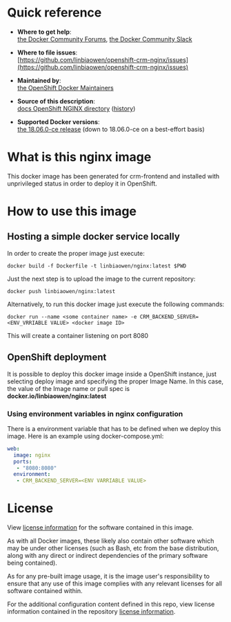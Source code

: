 # Quick reference

-	**Where to get help**:  
	[the Docker Community Forums](https://forums.docker.com/), [the Docker Community Slack](https://blog.docker.com/2016/11/introducing-docker-community-directory-docker-community-slack/)

-	**Where to file issues**:  
	[https://github.com/linbiaowen/openshift-crm-nginx/issues](https://github.com/linbiaowen/openshift-crm-nginx/issues)

-	**Maintained by**:  
	[the OpenShift Docker Maintainers](https://github.com/linbiaowen/openshift-crm-nginx)

-	**Source of this description**:  
	[docs OpenShift NGINX directory](https://github.com/linbiaowen/openshift-crm-nginx/blob/master/doc) ([history](https://github.com/linbiaowen/openshift-crm-nginx/commits/master/doc))

-	**Supported Docker versions**:  
	[the 18.06.0-ce release](https://github.com/docker/docker-ce/releases/tag/v18.06.0-ce) 
	(down to 18.06.0-ce on a best-effort basis)

# What is this nginx image

This docker image has been generated for crm-frontend
and installed with unprivileged status in order to deploy it in OpenShift.

# How to use this image

## Hosting a simple docker service locally

In order to create the proper image just execute:

```console
docker build -f Dockerfile -t linbiaowen/nginx:latest $PWD
```

Just the next step is to upload the image to the current repository:

```console
docker push linbiaowen/nginx:latest
```

Alternatively, to run this docker image just execute the following commands:

```console
docker run --name <some container name> -e CRM_BACKEND_SERVER=<ENV_VRRIABLE VALUE> <docker image ID>
```

This will create a container listening on port 8080

## OpenShift deployment

It is possible to deploy this docker image inside a OpenShift instance, just 
selecting deploy image and specifying the proper Image Name. In this case,
the value of the Image name or pull spec is **docker.io/linbiaowen/nginx:latest**


### Using environment variables in nginx configuration

There is a environment variable that has to be defined when we deploy this 
image. Here is an example using docker-compose.yml:

```yaml
web:
  image: nginx
  ports:
   - "8080:8080"
  environment:
   - CRM_BACKEND_SERVER=<ENV VARRIABLE VALUE>
```

# License

View [license information](http://nginx.org/LICENSE) for the software contained in this image.

As with all Docker images, these likely also contain other software which may be under 
other licenses (such as Bash, etc from the base distribution, along with any direct or 
indirect dependencies of the primary software being contained).

As for any pre-built image usage, it is the image user's responsibility to ensure that 
any use of this image complies with any relevant licenses for all software contained 
within.

For the additional configuration content defined in this repo, view license information contained in the
repository [license information](https://github.com/linbiaowen/openshift-crm-nginx/blob/master/LICENSE).